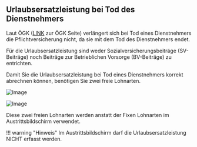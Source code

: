 ## Urlaubsersatzleistung bei Tod des Dienstnehmers 

Laut ÖGK
([LINK](https://www.gesundheitskasse.at/cdscontent/?contentid=10007.881707&portal=oegkdgportal#:~:text=Die%20Urlaubsersatzleistung%20f%C3%A4llt%20nicht%20in,(keine%20Einschr%C3%A4nkung%20des%20Erbenkreises))
zur ÖGK Seite) verlängert sich bei Tod eines Dienstnehmers die Pflichtversicherung nicht, da sie mit dem Tod des Dienstnehmers endet.

Für die Urlaubsersatzleistung sind weder Sozialversicherungsbeiträge (SV-Beiträge) noch Beiträge zur Betrieblichen Vorsorge (BV-Beiträge) zu entrichten.

Damit Sie die Urlaubsersatzleistung bei Tod eines Dienstnehmers korrekt abrechnen können, benötigen Sie zwei freie Lohnarten.

![Image](<img/image585.png>)

![Image](<img/image586.png>)

Diese zwei freien Lohnarten werden anstatt der Fixen Lohnarten im Austrittsbildschirm verwendet.

!!! warning "Hinweis"
    Im Austrittsbildschirm darf die Urlaubsersatzleistung NICHT erfasst werden.